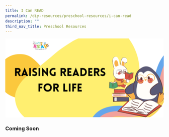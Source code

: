 ```yaml
---
title: I Can READ
permalink: /diy-resources/preschool-resources/i-can-read
description: ""
third_nav_title: Preschool Resources
---
```

![Alt text for image on Isomer site](/images/diyresources/preschool/i-can-read/I%20Can%20READ%20Banner.png)
### Coming Soon